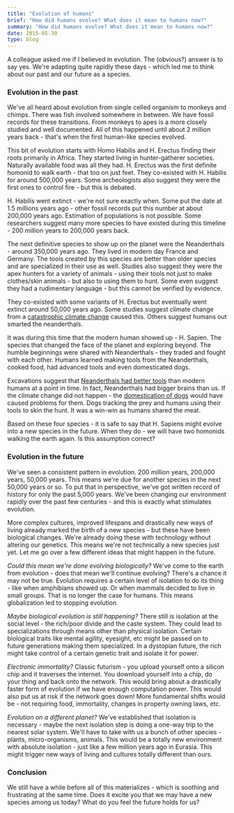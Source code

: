 ```yaml
---
title: "Evolution of humans"
brief: "How did humans evolve? What does it mean to humans now?"
summary: "How did humans evolve? What does it mean to humans now?"
date: 2015-05-30
type: blog
---
```


A colleague asked me if I believed in evolution. The (obvious?) answer is to say yes. We're adapting quite rapidly these days - which led me to think about our past and our future as a species.

### Evolution in the past
We've all heard about evolution from single celled organism to monkeys and chimps. There was fish involved somewhere in between. We have fossil records for these transitions. From monkeys to apes is a more closely studied and well documented. All of this happened until about 2 million years back - that's when the first human-like species evolved.

This bit of evolution starts with Homo Habilis and H. Erectus finding their roots primarily in Africa. They started living in hunter-gatherer societies. Naturally available food was all they had. H. Erectus was the first definite homonid to walk earth - that too on just feet. They co-existed with H. Habilis for around 500,000 years. Some archeologists also suggest they were the first ones to control fire - but this is debated.

H. Habilis went extinct - we're not sure exactly when. Some put the date at 1.5 millions years ago - other fossil records put this number at about 200,000 years ago. Estimation of populations is not possible. Some researchers suggest many more species to have existed during this timeline - 200 million years to 200,000 years back.

The next definitive species to show up on the planet were the Neanderthals - around 350,000 years ago. They lived in modern day France and Germany. The tools created by this species are better than older species and are specialized in their use as well. Studies also suggest they were the apex hunters for a variety of animals - using their tools not just to make clothes/skin animals - but also to using them to hunt. Some even suggest they had a rudimentary language - but this cannot be verified by evidence.

They co-existed with some variants of H. Erectus but eventually went extinct around 50,000 years ago. Some studies suggest climate change from a [catastrophic climate change](http://en.wikipedia.org/wiki/Toba_catastrophe_theory) caused this. Others suggest humans out smarted the neanderthals.

It was during this time that the modern human showed up - H. Sapien. The species that changed the face of the planet and exploring beyond. The humble beginnings were shared with Neanderthals - they traded and fought with each other. Humans learned making tools from the Neanderthals, cooked food, had advanced tools and even domesticated dogs.

Excavations suggest that [Neanderthals had better tools](http://edition.cnn.com/2013/08/12/world/europe/neanderthal-tools/) than modern humans at a point in time. In fact, Neanderthals had bigger brains than us. If the climate change did not happen - the [domestication of dogs](http://www.theguardian.com/science/2015/mar/01/hunting-with-wolves-humans-conquered-the-world-neanderthal-evolution) would have caused problems for them. Dogs tracking the prey and humans using their tools to skin the hunt. It was a win-win as humans shared the meat.

Based on these four species - it is safe to say that H. Sapiens might evolve into a new species in the future. When they do - we will have two homonids walking the earth again. Is this assumption correct?

### Evolution in the future
We've seen a consistent pattern in evolution. 200 million years, 200,000 years, 50,000 years. This means we're due for another species in the next 50,000 years or so. To put that in perspective, we've got written record of history for only the past 5,000 years. We've been changing our environment rapidly over the past few centuries - and this is exactly what stimulates evolution.

More complex cultures, improved lifespans and drastically new ways of living already marked the birth of a new species - but these have been biological changes. We're already doing these with technology without altering our genetics. This means we're not technically a new species just yet. Let me go over a few different ideas that might happen in the future.

*Could this mean we're done evolving biologically?* We've come to the earth from evolution - does that mean we'll continue evolving? There's a chance it may not be true. Evolution requires a certain level of isolation to do its thing - like when amphibians showed up. Or when mammals decided to live in small groups. That is no longer the case for humans. This means globalization led to stopping evolution.

*Maybe biological evolution is still happening?* There still is isolation at the social level - the rich/poor divide and the caste system. They could lead to specializations through means other than physical isolation. Certain biological traits like mental agility, eyesight, etc might be passed on to future generations making them specialized. In a dystopian future, the rich might take control of a certain genetic trait and isolate it for power.

*Electronic immortality?* Classic futurism - you upload yourself onto a silicon chip and it traverses the internet. You download yourself into a chip, do your thing and back onto the network. This would bring about a drastically faster form of evolution if we have enough computation power. This would also put us at risk if the network goes down! More fundamental shifts would be - not requiring food, immortality, changes in property owning laws, etc.

*Evolution on a different planet?* We've established that isolation is necessary - maybe the next isolation step is doing a one-way trip to the nearest solar system. We'll have to take with us a bunch of other species - plants, micro-organisms, animals. This would be a totally new environment with absolute isolation - just like a few million years ago in Eurasia. This might trigger new ways of living and cultures totally different than ours.

### Conclusion
We still have a while before all of this materializes - which is soothing and frustrating at the same time. Does it excite you that we may have a new species among us today? What do you feel the future holds for us?
